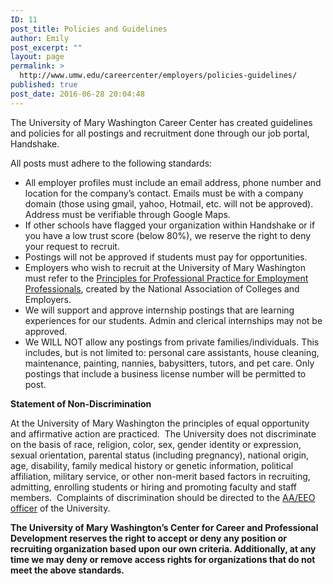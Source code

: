 ```yaml
---
ID: 11
post_title: Policies and Guidelines
author: Emily
post_excerpt: ""
layout: page
permalink: >
  http://www.umw.edu/careercenter/employers/policies-guidelines/
published: true
post_date: 2016-06-28 20:04:48
---
```

The University of Mary Washington Career Center has created guidelines and policies for all postings and recruitment done through our job portal, Handshake.

All posts must adhere to the following standards:
<ul>
 	<li>All employer profiles must include an email address, phone number and location for the company’s contact. Emails must be with a company domain (those using gmail, yahoo, Hotmail, etc. will not be approved). Address must be verifiable through Google Maps.</li>
 	<li>If other schools have flagged your organization within Handshake or if you have a low trust score (below 80%), we reserve the right to deny your request to recruit.</li>
 	<li>Postings will not be approved if students must pay for opportunities.</li>
 	<li>Employers who wish to recruit at the University of Mary Washington must refer to the <a href="http://www.naceweb.org/career-development/organizational-structure/principles-for-professional-practice/">Principles for Professional Practice for Employment Professionals</a>, created by the National Association of Colleges and Employers.</li>
 	<li>We will support and approve internship postings that are learning experiences for our students. Admin and clerical internships may not be approved.</li>
 	<li>We WILL NOT allow any postings from private families/individuals. This includes, but is not limited to: personal care assistants, house cleaning, maintenance, painting, nannies, babysitters, tutors, and pet care. Only postings that include a business license number will be permitted to post.</li>
</ul>
<strong>Statement of Non-Discrimination</strong>

At the University of Mary Washington the principles of equal opportunity and affirmative action are practiced.  The University does not discriminate on the basis of race, religion, color, sex, gender identity or expression, sexual orientation, parental status (including pregnancy), national origin, age, disability, family medical history or genetic information, political affiliation, military service, or other non-merit based factors in recruiting, admitting, enrolling students or hiring and promoting faculty and staff members.  Complaints of discrimination should be directed to the <a href="https://www.umw.edu/nondiscrimination/">AA/EEO officer</a> of the University.

<strong>The University of Mary Washington’s Center for Career and Professional Development reserves the right to accept or deny any position or recruiting organization based upon our own criteria. Additionally, at any time we may deny or remove access rights for organizations that do not meet the above standards.</strong>
